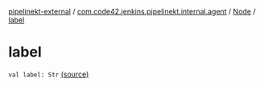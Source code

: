 [pipelinekt-external](../../index.md) / [com.code42.jenkins.pipelinekt.internal.agent](../index.md) / [Node](index.md) / [label](./label.md)

# label

`val label: Str` [(source)](https://github.com/code42/pipelinekt/tree/master/internal/src/main/kotlin/com/code42/jenkins/pipelinekt/internal/agent/Node.kt#L7)